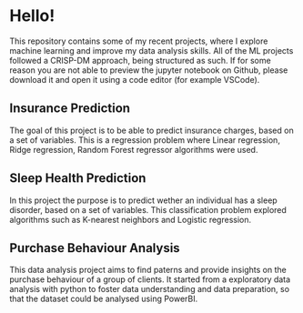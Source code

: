 # Hello!
This repository contains some of my recent projects, where I explore machine learning and improve my data analysis skills.
All of the ML projects followed a CRISP-DM approach, being structured as such. If for some reason you are not able to preview the jupyter notebook on Github, please download it and open it using a code editor (for example VSCode).

## Insurance Prediction
The goal of this project is to be able to predict insurance charges, based on a set of variables. This is a regression problem where Linear regression, Ridge regression, Random Forest regressor algorithms were used.

## Sleep Health Prediction
In this project the purpose is to predict wether an individual has a sleep disorder, based on a set of variables. This classification problem explored algorithms such as K-nearest neighbors and Logistic regression.

## Purchase Behaviour Analysis
This data analysis project aims to find paterns and provide insights on the purchase behaviour of a group of clients. It started from a exploratory data analysis with python to foster data understanding and data preparation, so that the dataset could be analysed using PowerBI.
